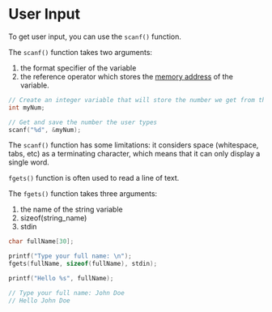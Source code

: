 # User Input

To get user input, you can use the `scanf()` function.

The `scanf()` function takes two arguments:
1. the format specifier of the variable
2. the reference operator which stores the [memory address](./c-memory-address.md) of the variable.

```c
// Create an integer variable that will store the number we get from the user
int myNum;

// Get and save the number the user types
scanf("%d", &myNum);
```

The `scanf()` function has some limitations: it considers space (whitespace, tabs, etc) as a terminating character, which means that it can only display a single word.

`fgets()` function is often used to read a line of text.

The `fgets()` function takes three arguments:
1. the name of the string variable
2. sizeof(string_name)
3. stdin

```c
char fullName[30];

printf("Type your full name: \n");
fgets(fullName, sizeof(fullName), stdin);

printf("Hello %s", fullName);

// Type your full name: John Doe
// Hello John Doe
```